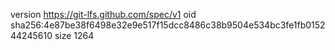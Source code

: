 version https://git-lfs.github.com/spec/v1
oid sha256:4e87be38f6498e32e9e517f15dcc8486c38b9504e534bc3fe1fb015244245610
size 1264
